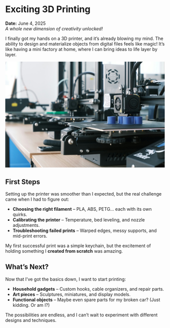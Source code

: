# Exciting 3D Printing

**Date:** June 4, 2025  
_A whole new dimension of creativity unlocked!_  

I finally got my hands on a 3D printer, and it’s already blowing my mind. The ability to design and materialize objects from digital files feels like magic! It’s like having a mini factory at home, where I can bring ideas to life layer by layer.  

![3D Printer](./assets/images/3dprint.jpg)

## First Steps  

Setting up the printer was smoother than I expected, but the real challenge came when I had to figure out:
- **Choosing the right filament** – PLA, ABS, PETG… each with its own quirks.  
- **Calibrating the printer** – Temperature, bed leveling, and nozzle adjustments.  
- **Troubleshooting failed prints** – Warped edges, messy supports, and mid-print errors.  

My first successful print was a simple keychain, but the excitement of holding something I **created from scratch** was amazing.  

## What’s Next?  

Now that I’ve got the basics down, I want to start printing:
- **Household gadgets** – Custom hooks, cable organizers, and repair parts.  
- **Art pieces** – Sculptures, miniatures, and display models.  
- **Functional objects** – Maybe even spare parts for my broken car? (Just kidding. Or am I?)  

The possibilities are endless, and I can’t wait to experiment with different designs and techniques.  

